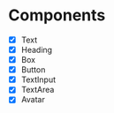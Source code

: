 # Components

- [x] Text
- [x] Heading
- [x] Box
- [x] Button
- [x] TextInput
- [x] TextArea
- [x] Avatar
